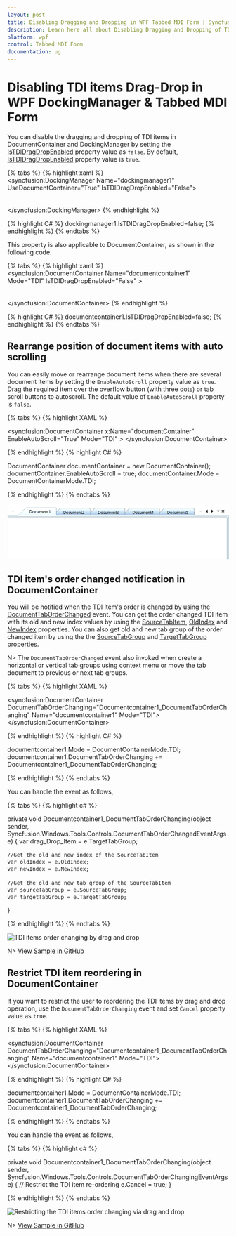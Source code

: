 ```yaml
---
layout: post
title: Disabling Dragging and Dropping in WPF Tabbed MDI Form | Syncfusion
description: Learn here all about Disabling Dragging and Dropping of TDI Items in Syncfusion WPF DockingManager and WPF Tabbed MDI Form (DocumentContainer).
platform: wpf
control: Tabbed MDI Form
documentation: ug
---
```


# Disabling TDI items Drag-Drop in WPF DockingManager & Tabbed MDI Form

 You can disable the dragging and dropping of TDI items in DocumentContainer and DockingManager by setting the [IsTDIDragDropEnabled](https://help.syncfusion.com/cr/wpf/Syncfusion.Windows.Tools.Controls.DocumentContainer.html#Syncfusion_Windows_Tools_Controls_DocumentContainer_IsTDIDragDropEnabled) property value as `false`. By default, [IsTDIDragDropEnabled](https://help.syncfusion.com/cr/wpf/Syncfusion.Windows.Tools.Controls.DocumentContainer.html#Syncfusion_Windows_Tools_Controls_DocumentContainer_IsTDIDragDropEnabled) property value is `true`.

{% tabs %}
{% highlight xaml %}        
<syncfusion:DockingManager Name="dockingmanager1" 
UseDocumentContainer="True" 
IsTDIDragDropEnabled="False">          
  <Grid syncfusion:DockingManager.Header="Tab1" syncfusion:DockingManager.State="Document"/>        
  <Grid syncfusion:DockingManager.Header="Tab2" syncfusion:DockingManager.State="Document"/>    
  </syncfusion:DockingManager>
  {% endhighlight %}

{% highlight C# %}
 dockingmanager1.IsTDIDragDropEnabled=false;
 {% endhighlight %}
 {% endtabs %}

This property is also applicable to DocumentContainer, as shown in the following code.

{% tabs %}
{% highlight xaml %}      
  <syncfusion:DocumentContainer Name="documentcontainer1" Mode="TDI" IsTDIDragDropEnabled="False" >      
  <Grid syncfusion:DockingManager.Header="Tab1" syncfusion:DockingManager.State="Document"/>     
  <Grid syncfusion:DockingManager.Header="Tab2" syncfusion:DockingManager.State="Document"/>   
  </syncfusion:DocumentContainer>
  {% endhighlight %}
 

{% highlight C# %}
documentcontainer1.IsTDIDragDropEnabled=false;
{% endhighlight %}
{% endtabs %}

## Rearrange position of document items with auto scrolling
You can easily move or rearrange document items when there are several document items by setting the `EnableAutoScroll` property value as `true`. Drag the required item over the overflow button (with three dots) or tab scroll buttons to autoscroll.
The default value of `EnableAutoScroll` property is `false`.

{% tabs %}
{% highlight XAML %}

<syncfusion:DocumentContainer x:Name="documentContainer" EnableAutoScroll="True" Mode="TDI" >
    <ContentControl x:Name="Content1" syncfusion:DockingManager.Header="Document1" />
    <ContentControl x:Name="Content2" syncfusion:DockingManager.Header="Document2" />
    <ContentControl x:Name="Content3" syncfusion:DockingManager.Header="Document3" />
    <ContentControl x:Name="Content4" syncfusion:DockingManager.Header="Document4" />
    <ContentControl x:Name="Content5" syncfusion:DockingManager.Header="Document5" />
    <ContentControl x:Name="Content6" syncfusion:DockingManager.Header="Document6" />
    <ContentControl x:Name="Content7" syncfusion:DockingManager.Header="Document7" />
</syncfusion:DocumentContainer>

{% endhighlight %}
{% highlight C# %}

DocumentContainer documentContainer = new DocumentContainer();
documentContainer.EnableAutoScroll = true;
documentContainer.Mode = DocumentContainerMode.TDI;

{% endhighlight %}
{% endtabs %}

![Document items are rearranged by drag and drop with AutoScroll](Creating-Tab-Groups_images/EnableAutoScroll.gif)

## TDI item's order changed notification in DocumentContainer

You will be notified when the TDI item's order is changed by using the [DocumentTabOrderChanged](https://help.syncfusion.com/cr/wpf/Syncfusion.Windows.Tools.Controls.DockingManager.html#Syncfusion_Windows_Tools_Controls_DockingManager_DocumentTabOrderChanged) event. You can get the order changed TDI item with its old and new index values by using the [SourceTabItem](https://help.syncfusion.com/cr/wpf/Syncfusion.Windows.Tools.Controls.DocumentTabOrderChangingEventArgs.html#Syncfusion_Windows_Tools_Controls_DocumentTabOrderChangedEventArgs_SourceTabItem), [OldIndex](https://help.syncfusion.com/cr/wpf/Syncfusion.Windows.Tools.Controls.DocumentTabOrderChangingEventArgs.html#Syncfusion_Windows_Tools_Controls_DocumentTabOrderChangedEventArgs_OldIndex) and [NewIndex](https://help.syncfusion.com/cr/wpf/Syncfusion.Windows.Tools.Controls.DocumentTabOrderChangingEventArgs.html#Syncfusion_Windows_Tools_Controls_DocumentTabOrderChangedEventArgs_NewIndex) properties. You can also get old and new tab group of the order changed item by using the the [SourceTabGroup](https://help.syncfusion.com/cr/wpf/Syncfusion.Windows.Tools.Controls.DocumentTabOrderChangingEventArgs.html#Syncfusion_Windows_Tools_Controls_DocumentTabOrderChangedEventArgs_SourceTabGroup) and [TargetTabGroup](https://help.syncfusion.com/cr/wpf/Syncfusion.Windows.Tools.Controls.DocumentTabOrderChangingEventArgs.html#Syncfusion_Windows_Tools_Controls_DocumentTabOrderChangingEventArgs_TargetTabGroup) properties.

N> The `DocumentTabOrderChanged` event also invoked when create a horizontal or vertical tab groups using context menu or move the tab document to previous  or next tab groups.

{% tabs %}
{% highlight XAML %}

<syncfusion:DocumentContainer DocumentTabOrderChanging="Documentcontainer1_DocumentTabOrderChanging"
                              Name="documentcontainer1"
                              Mode="TDI">
    <Grid syncfusion:DockingManager.Header="Tab1" syncfusion:DockingManager.State="Document"/>
    <Grid syncfusion:DockingManager.Header="Tab2" syncfusion:DockingManager.State="Document"/>
    <Grid syncfusion:DockingManager.Header="Tab3" syncfusion:DockingManager.State="Document"/>
</syncfusion:DocumentContainer>


{% endhighlight %}
{% highlight C# %}

documentcontainer1.Mode = DocumentContainerMode.TDI;
documentcontainer1.DocumentTabOrderChanging += Documentcontainer1_DocumentTabOrderChanging;

{% endhighlight %}
{% endtabs %}

You can handle the event as follows,

{% tabs %}
{% highlight c# %}

private void Documentcontainer1_DocumentTabOrderChanging(object sender, Syncfusion.Windows.Tools.Controls.DocumentTabOrderChangedEventArgs e)
{
    var drag_Drop_Item = e.TargetTabGroup;

    //Get the old and new index of the SourceTabItem
    var oldIndex = e.OldIndex;
    var newIndex = e.NewIndex;

    //Get the old and new tab group of the SourceTabItem
    var sourceTabGroup = e.SourceTabGroup;
    var targetTabGroup = e.TargetTabGroup;

}

{% endhighlight %}
{% endtabs %}

![TDI items order changing by drag and drop](Creating-Tab-Groups_images/TabOrderChangeNotification.png)

N> [View Sample in GitHub](https://github.com/SyncfusionExamples/syncfusion-wpf-docking-manager-wpf-examples/tree/master/Samples/DocumentTabOrdering)

## Restrict TDI item reordering in DocumentContainer

If you want to restrict the user to reordering the TDI items by drag and drop operation, use the `DocumentTabOrderChanging` event and set `Cancel` property value as `true`.

{% tabs %}
{% highlight XAML %}

<syncfusion:DocumentContainer DocumentTabOrderChanging="Documentcontainer1_DocumentTabOrderChanging"
                              Name="documentcontainer1"
                              Mode="TDI">
    <Grid syncfusion:DockingManager.Header="Tab1" syncfusion:DockingManager.State="Document"/>
    <Grid syncfusion:DockingManager.Header="Tab2" syncfusion:DockingManager.State="Document"/>
    <Grid syncfusion:DockingManager.Header="Tab3" syncfusion:DockingManager.State="Document"/>
</syncfusion:DocumentContainer>


{% endhighlight %}
{% highlight C# %}

documentcontainer1.Mode = DocumentContainerMode.TDI;
documentcontainer1.DocumentTabOrderChanging += Documentcontainer1_DocumentTabOrderChanging;

{% endhighlight %}
{% endtabs %}

You can handle the event as follows,

{% tabs %}
{% highlight c# %}

private void Documentcontainer1_DocumentTabOrderChanging(object sender, Syncfusion.Windows.Tools.Controls.DocumentTabOrderChangingEventArgs e)
{
    // Restrict the TDI item re-ordering
    e.Cancel = true;
}

{% endhighlight %}
{% endtabs %}

![Restricting the TDI items order changing via drag and drop](Creating-Tab-Groups_images/Restrictordering.png)

N> [View Sample in GitHub](https://github.com/SyncfusionExamples/syncfusion-wpf-docking-manager-wpf-examples/tree/master/Samples/DocumentTabOrdering)

